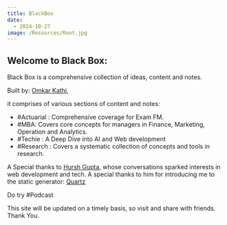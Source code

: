 ```yaml
---
title: BlackBox
date:
  - 2024-10-27
image: /Resources/Root.jpg
---
```

## Welcome to Black Box:

Black Box is a comprehensive collection of ideas, content and notes. 

Built by: [Omkar Kathi](https://www.linkedin.com/in/omkarkathi/),

it comprises of various sections of content and notes:

- #Actuarial : Comprehensive coverage for Exam FM.
- #MBA: Covers core concepts for managers in Finance, Marketing, Operation and Analytics.
- #Techie : A Deep Dive into AI and Web development
- #Research : Covers a systematic collection of concepts and tools in research.

A Special thanks to [Hursh Gupta](https://www.linkedin.com/in/hgup/), whose conversations sparked interests in web development  and tech. A special thanks to him for introducing me to the static generator: [Quartz](https://quartz.jzhao.xyz/)

Do try #Podcast 

This site will be updated on a timely basis, so visit and share with friends.
Thank You.
